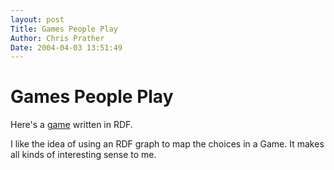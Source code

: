 ```yaml
---
layout: post
Title: Games People Play  
Author: Chris Prather
Date: 2004-04-03 13:51:49
---
```


# Games People Play
Here's a <a title="rdfg/start" href="http://dirk.holoweb.net/~liam/rdfg/rdfg.cgi">game</a> written in RDF.

I like the idea of using an RDF graph to map the choices in a Game. It makes all kinds of interesting sense to me.


